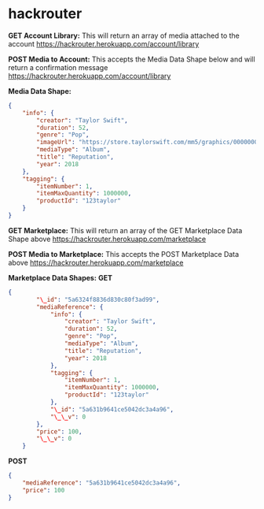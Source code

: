 # hackrouter

**GET Account Library:** This will return an array of media attached to the account
https://hackrouter.herokuapp.com/account/library


**POST Media to Account:** This accepts the Media Data Shape below and will return a confirmation message
https://hackrouter.herokuapp.com/account/library

**Media Data Shape:**
```json
{
    "info": {
        "creator": "Taylor Swift",
        "duration": 52,
        "genre": "Pop",
        "imageUrl": "https://store.taylorswift.com/mm5/graphics/00000001/reputation_cd.jpg",
        "mediaType": "Album",
        "title": "Reputation",
        "year": 2018
    },
    "tagging": {
        "itemNumber": 1,
        "itemMaxQuantity": 1000000,
        "productId": "123taylor"
    }
}
```





**GET Marketplace:** This will return an array of the GET Marketplace Data Shape above
https://hackrouter.herokuapp.com/marketplace

**POST Media to Marketplace:** This accepts the POST Marketplace Data above
https://hackrouter.herokuapp.com/marketplace


**Marketplace Data Shapes:**
**GET**
```json
{
        "\_id": "5a6324f8836d830c80f3ad99",
        "mediaReference": {
            "info": {
                "creator": "Taylor Swift",
                "duration": 52,
                "genre": "Pop",
                "mediaType": "Album",
                "title": "Reputation",
                "year": 2018
            },
            "tagging": {
                "itemNumber": 1,
                "itemMaxQuantity": 1000000,
                "productId": "123taylor"
            },
            "\_id": "5a631b9641ce5042dc3a4a96",
            "\_\_v": 0
        },
        "price": 100,
        "\_\_v": 0
    }
```
**POST**
```json
{
    "mediaReference": "5a631b9641ce5042dc3a4a96",
    "price": 100
}
```
